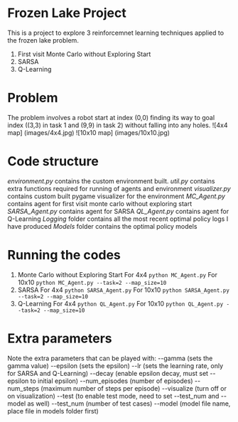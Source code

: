 # Frozen Lake Project

This is a project to explore 3 reinforcemnet learning techniques applied to the frozen lake problem.
1. First visit Monte Carlo without Exploring Start
2. SARSA
3. Q-Learning


# Problem

The problem involves a robot start at index (0,0) finding its way to goal index ((3,3) in task 1 and (9,9) in task 2) without falling into any holes. 
![4x4 map] (images/4x4.jpg)
![10x10 map] (images/10x10.jpg)

# Code structure
*environment.py* contains the custom environment built.
*util.py* contains extra functions required for running of agents and environment
*visualizer.py* contains custom built pygame visualizer for the environment
*MC_Agent.py* contains agent for first visit monte carlo without exploring start
*SARSA_Agent.py* contains agent for SARSA
*QL_Agent.py* contains agent for Q-Learning
*Logging* folder contains all the most recent optimal policy logs I have produced
*Models* folder contains the optimal policy models
# Running the codes

1. Monte Carlo without Exploring Start
For 4x4 
`python MC_Agent.py`
For 10x10
`python MC_Agent.py --task=2 --map_size=10`
2. SARSA
For 4x4 
`python SARSA_Agent.py`
For 10x10
`python SARSA_Agent.py --task=2 --map_size=10`
3. Q-Learning
For 4x4 
`python QL_Agent.py`
For 10x10
`python QL_Agent.py --task=2 --map_size=10`

# Extra parameters
Note the extra parameters that can be played with:
--gamma (sets the gamma value)
--epsilon (sets the epsilon)
--lr (sets the learning rate, only for SARSA and Q-Learning)
--decay (enable epsilon decay, must set --epsilon to initial epsilon)
--num_episodes (number of episodes)
--num_steps (maximum number of steps per episode)
--visualize (turn off or on visualization)
--test (to enable test mode, need to set --test_num and --model as well)
--test_num (number of test cases)
--model (model file name, place file in models folder first)